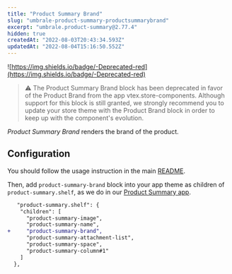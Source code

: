 ```yaml
---
title: "Product Summary Brand"
slug: "umbrale-product-summary-productsummarybrand"
excerpt: "umbrale.product-summary@2.77.4"
hidden: true
createdAt: "2022-08-03T20:43:34.593Z"
updatedAt: "2022-08-04T15:16:50.552Z"
---
```

![https://img.shields.io/badge/-Deprecated-red](https://img.shields.io/badge/-Deprecated-red)

> ⚠️ The Product Summary Brand block has been deprecated in favor of the Product Brand from the app vtex.store-components. Although support for this block is still granted, we strongly recommend you to update your store theme with the Product Brand block in order to keep up with the component's evolution.

_Product Summary Brand_ renders the brand of the product.

## Configuration

You should follow the usage instruction in the main [README](https://github.com/vtex-apps/product-summary/blob/master/README.md#usage).

Then, add `product-summary-brand` block into your app theme as children of `product-summary.shelf`, as we do in our [Product Summary app](https://github.com/vtex-apps/product-summary/blob/master/store/blocks.json).

```diff
   "product-summary.shelf": {
    "children": [
      "product-summary-image",
      "product-summary-name",
+     "product-summary-brand",
      "product-summary-attachment-list",
      "product-summary-space",
      "product-summary-column#1"
    ]
  },
```